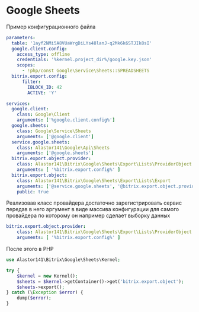 # Google Sheets

Пример конфигурационного файла

```yaml
parameters:
  table: '1ayf2NMi5A8VUaWrgDiLYs48lanJ-q2Mk6k6STJIk8sI'
  google.client.config:
    access_type: offline
    credentials: '%kernel.project_dir%/google.key.json'
    scopes:
      - !php/const Google\Service\Sheets::SPREADSHEETS
  bitrix.export.config:
      filter:
        IBLOCK_ID: 42
        ACTIVE: 'Y'

services:
  google.client:
    class: Google\Client
    arguments: ['%google.client.config%']
  google.sheets:
    class: Google\Service\Sheets
    arguments: ['@google.client']
  service.google.sheets:
    class: Alastor141\Google\Api\Sheets
    arguments: ['@google.sheets']
  bitrix.export.object.provider:
    class: Alastor141\Bitrix\Google\Sheets\Export\Lists\ProviderObject
    arguments: [ '%bitrix.export.config%' ]
  bitrix.export.object:
    class: Alastor141\Bitrix\Google\Sheets\Export\Lists\Export
    arguments: ['@service.google.sheets', '@bitrix.export.object.provider', '%table%']
    public: true
```

 Реализовав класс провайдера достаточно зарегистрировать сервис передав в него аргумент в виде массива конфигурации для самого провайдера по которому он например сделает выборку данных

```yaml
bitrix.export.object.provider:
    class: Alastor141\Bitrix\Google\Sheets\Export\Lists\ProviderObject
    arguments: [ '%bitrix.export.config%' ]
```

После этого в PHP 
```php
use Alastor141\Bitrix\Google\Sheets\Kernel;

try {
    $kernel = new Kernel();
    $sheets = $kernel->getContainer()->get('bitrix.export.object');
    $sheets->export();
} catch (\Exception $error) {
    dump($error);
}
```
